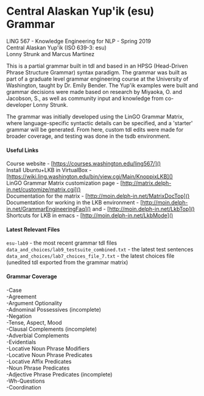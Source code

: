 # Central Alaskan Yup'ik (esu) Grammar
LING 567  - Knowledge Engineering for NLP - Spring 2019 <br>
Central Alaskan Yup'ik (ISO 639-3: esu) <br>
Lonny Strunk and Marcus Martinez

This is a partial grammar built in tdl and based in an HPSG (Head-Driven Phrase Structure Grammar) syntax paradigm. The grammar was built as part of a graduate level grammar engineering course at the University of Washington, taught by Dr. Emily Bender. The Yup'ik examples were built and grammar decisions were made based on research by Miyaoka, O. and Jacobson, S., as well as community input and knowledge from co-developer Lonny Strunk. 

The grammar was initially developed using the LinGO Grammar Matrix, where language-specific syntactic details can be specified, and a 'starter' grammar will be generated. From here, custom tdl edits were made for broader coverage, and testing was done in the tsdb environment.

#### Useful Links
Course website -  [https://courses.washington.edu/ling567/]() <br>
Install Ubuntu+LKB in VirtualBox - [https://wiki.ling.washington.edu/bin/view.cgi/Main/KnoppixLKB]() <br>
LinGO Grammar Matrix customization page - [http://matrix.delph-in.net/customize/matrix.cgi]() <br>
Documentation for the matrix - [http://moin.delph-in.net/MatrixDocTop]() <br>
Documentation for working in the LKB environment - [http://moin.delph-in.net/GrammarEngineeringFaq]() and - [http://moin.delph-in.net/LkbTop]() <br>
Shortcuts for LKB in emacs - [http://moin.delph-in.net/LkbMode]()

#### Latest Relevant Files
`esu-lab9` - the most recent grammar tdl files <br>
`data_and_choices/lab9_testsuite_combined.txt` - the latest test sentences <br>
`data_and_choices/lab7_choices_file_7.txt` - the latest choices file (unedited tdl exported from the grammar matrix) 

#### Grammar Coverage
-Case <br>
-Agreement <br>
-Argument Optionality <br>
-Adnominal Possessives (incomplete) <br>
-Negation <br>
-Tense, Aspect, Mood <br>
-Clausal Complements (incomplete) <br>
-Adverbial Complements <br>
-Evidentials <br>
-Locative Noun Phrase Modifiers <br>
-Locative Noun Phrase Predicates <br>
-Locative Affix Predicates <br>
-Noun Phrase Predicates <br>
-Adjective Phrase Predicates (incomplete) <br>
-Wh-Questions <br>
-Coordination

